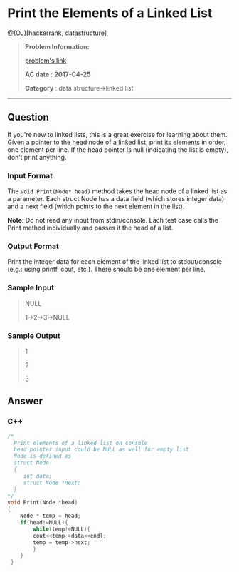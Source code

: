 # Print the Elements of a Linked List

@(OJ)[hackerrank, datastructure]

> **Problem Information:**
>
> [problem's link](https://www.hackerrank.com/challenges/print-the-elements-of-a-linked-list)
>
> **AC date** : **2017-04-25**
>
> **Category** : data structure->linked list


-------------------

## Question

If you're new to linked lists, this is a great exercise for learning about them. Given a pointer to the head node of a linked list, print its elements in order, one element per line. If the head pointer is null (indicating the list is empty), don’t print anything.



### Input Format

The `void Print(Node* head)` method takes the head node of a linked list as a parameter. Each struct Node has a data field (which stores integer data) and a next field (which points to the next element in the list).

**Note**: Do not read any input from stdin/console. Each test case calls the Print method individually and passes it the head of a list.

### Output Format

Print the integer data for each element of the linked list to stdout/console (e.g.: using printf, cout, etc.). There should be one element per line.

### Sample Input

> NULL
>   
> 1->2->3->NULL


### Sample Output

> 1
> 
> 2
> 
> 3

## Answer

### C++

```c++
/*
  Print elements of a linked list on console 
  head pointer input could be NULL as well for empty list
  Node is defined as 
  struct Node
  {
     int data;
     struct Node *next;
  }
*/
void Print(Node *head)
{
    Node * temp = head;
    if(head!=NULL){
        while(temp!=NULL){
        cout<<temp->data<<endl;
        temp = temp->next;
        }
    }
 }

```

